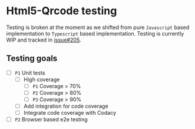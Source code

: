 # Html5-Qrcode testing

Testing is broken at the moment as we shifted from pure `Javascript` based
implementation to `Typescript` based implementation. Testing is currently WIP
and tracked in [issue#205](https://github.com/mebjas/html5-qrcode/issues/205).

## Testing goals
-   [ ] `P1` Unit tests
    -   [ ] High coverage
        -   [ ] `P1` Coverage > 70%
        -   [ ] `P2` Coverage > 80%
        -   [ ] `P3` Coverage > 90%
    -   [ ] Add integration for code coverage
    -   [ ] Integrate code coverage with Codacy
-   [ ] `P2` Browser based e2e testing
